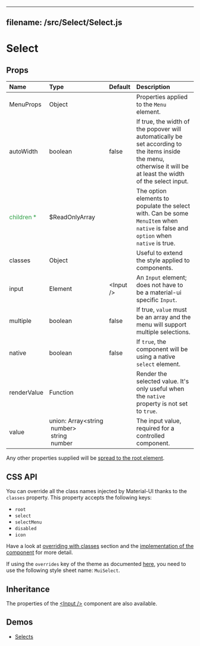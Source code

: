 <!--- This documentation is automatically generated, do not try to edit it. -->

---
filename: /src/Select/Select.js
---

# Select



## Props

| Name | Type | Default | Description |
|:-----|:-----|:--------|:------------|
| MenuProps | Object |  | Properties applied to the `Menu` element. |
| autoWidth | boolean | false | If true, the width of the popover will automatically be set according to the items inside the menu, otherwise it will be at least the width of the select input. |
| <span style="color: #31a148">children *</span> | $ReadOnlyArray |  | The option elements to populate the select with. Can be some `MenuItem` when `native` is false and `option` when `native` is true. |
| classes | Object |  | Useful to extend the style applied to components. |
| input | Element | &lt;Input /> | An `Input` element; does not have to be a material-ui specific `Input`. |
| multiple | boolean | false | If true, `value` must be an array and the menu will support multiple selections. |
| native | boolean | false | If `true`, the component will be using a native `select` element. |
| renderValue | Function |  | Render the selected value. It's only useful when the `native` property is not set to `true`. |
| value | union:&nbsp;Array<string<br>&nbsp;number><br>&nbsp;string<br>&nbsp;number<br> |  | The input value, required for a controlled component. |

Any other properties supplied will be [spread to the root element](/customization/api#spread).

## CSS API

You can override all the class names injected by Material-UI thanks to the `classes` property.
This property accepts the following keys:
- `root`
- `select`
- `selectMenu`
- `disabled`
- `icon`

Have a look at [overriding with classes](/customization/overrides#overriding-with-classes) section
and the [implementation of the component](https://github.com/callemall/material-ui/tree/v1-beta/src/Select/Select.js)
for more detail.

If using the `overrides` key of the theme as documented
[here](/customization/themes#customizing-all-instances-of-a-component-type),
you need to use the following style sheet name: `MuiSelect`.

## Inheritance

The properties of the [&lt;Input /&gt;](/api/input) component are also available.

## Demos

- [Selects](/demos/selects)

